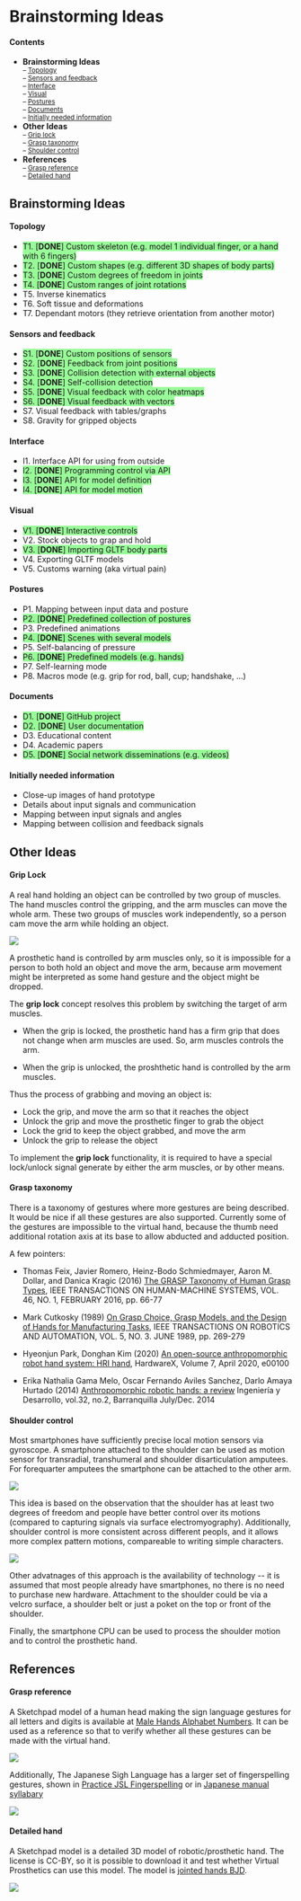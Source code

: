 # Brainstorming Ideas

#### Contents
* **Brainstorming Ideas**<small><br>
	&ndash; [Topology](#topology)<br>
	&ndash; [Sensors and feedback](#sensors-and-feedback)<br>
	&ndash; [Interface](#interface)<br>
	&ndash; [Visual](#visual)<br>
	&ndash; [Postures](#postures)<br>
	&ndash; [Documents](#documents)<br>
	&ndash; [Initially needed information](#initially-needed-information)</small>
* **Other Ideas**<small><br>
	&ndash; [Grip lock](#grip-lock)<br>
	&ndash; [Grasp taxonomy](#grasp-taxonomy)<br>
	&ndash; [Shoulder control](#shoulder-control)</small>
* **References**<small><br>
	&ndash; [Grasp reference](#grasp-reference)<br>
	&ndash; [Detailed hand](#detailed-hand)</small>


## Brainstorming Ideas

#### Topology
* <span style="background:palegreen">T1. [**DONE**] Custom skeleton (e.g. model 1 individual finger, or a hand with 6 fingers)</span>
* <span style="background:palegreen">T2. [**DONE**] Custom shapes (e.g. different 3D shapes of body parts)</span>
* <span style="background:palegreen">T3. [**DONE**] Custom degrees of freedom in joints</span>
* <span style="background:palegreen">T4. [**DONE**] Custom ranges of joint rotations</span>
* T5. Inverse kinematics
* T6. Soft tissue and deformations
* T7. Dependant motors (they retrieve orientation from another motor)

#### Sensors and feedback
* <span style="background:palegreen">S1. [**DONE**] Custom positions of sensors</span>
* <span style="background:palegreen">S2. [**DONE**] Feedback from joint positions</span>
* <span style="background:palegreen">S3. [**DONE**] Collision detection with external objects</span>
* <span style="background:palegreen">S4. [**DONE**] Self-collision detection</span>
* <span style="background:palegreen">S5. [**DONE**] Visual feedback with color heatmaps</span>
* <span style="background:palegreen">S6. [**DONE**] Visual feedback with vectors</span>
* S7. Visual feedback with tables/graphs
* S8. Gravity for gripped objects

#### Interface
* I1. Interface API for using from outside
* <span style="background:palegreen">I2. [**DONE**] Programming control via API</span>
* <span style="background:palegreen">I3. [**DONE**] API for model definition</span>
* <span style="background:palegreen">I4. [**DONE**] API for model motion</span>

#### Visual
* <span style="background:palegreen">V1. [**DONE**] Interactive controls</span>
* V2. Stock objects to grap and hold
* <span style="background:palegreen">V3. [**DONE**] Importing GLTF body parts</span>
* V4. Exporting GLTF models
* V5. Customs warning (aka virtual pain)

#### Postures
* P1. Mapping between input data and posture
* <span style="background:palegreen">P2. [**DONE**] Predefined collection of postures</span>
* P3. Predefined animations
* <span style="background:palegreen">P4. [**DONE**] Scenes with several models</span>
* P5. Self-balancing of pressure
* <span style="background:palegreen">P6. [**DONE**] Predefined models (e.g. hands)</span>
* P7. Self-learning mode
* P8. Macros mode (e.g. grip for rod, ball, cup; handshake, ...)

#### Documents
* <span style="background:palegreen">D1. [**DONE**] GitHub project</span>
* <span style="background:palegreen">D2. [**DONE**] User documentation</span>
* D3. Educational content
* D4. Academic papers
* <span style="background:palegreen">D5. [**DONE**] Social network disseminations (e.g. videos)</span>

#### Initially needed information
* Close-up images of hand prototype
* Details about input signals and communication
* Mapping between input signals and angles
* Mapping between collision and feedback signals


## Other Ideas

#### Grip Lock

A real hand holding an object can be controlled by two group of muscles. The 
hand muscles control the gripping, and the arm muscles can move the whole arm.
These two groups of muscles work independently, so a person cam move the arm
while holding an object.

<img src="images/grip-lock.png">

A prosthetic hand is controlled by arm muscles only, so it is impossible for
a person to both hold an object and move the arm, because arm movement might be
interpreted as some hand gesture and the object might be dropped.

The **grip lock** concept resolves this problem by switching the target of
arm muscles.

* When the grip is locked, the prosthetic hand has a firm grip that does not
change when arm muscles are used. So, arm muscles controls the arm.

* When the grip is unlocked, the proshthetic hand is controlled by the arm
muscles.

Thus the process of grabbing and moving an object is:

* Lock the grip, and move the arm so that it reaches the object
* Unlock the grip and move the prosthetic finger to grab the object
* Lock the grid to keep the object grabbed, and move the arm
* Unlock the grip to release the object

To implement the **grip lock** functionality, it is required to have a special
lock/unlock signal generate by either the arm muscles, or by other means.


#### Grasp taxonomy

There is a taxonomy of gestures where more gestures are being described. It
would be nice if all these gestures are also supported. Currently some of the
gestures are impossible to the virtual hand, because the thumb need additional
rotation axis at its base to allow abducted and adducted position.

A few pointers:

* Thomas Feix, Javier Romero, Heinz-Bodo Schmiedmayer, Aaron M. Dollar, and Danica Kragic
(2016) [The GRASP Taxonomy of Human Grasp Types](https://is.mpg.de/uploads_file/attachment/attachment/256/grasp_taxonomy.pdf),
IEEE TRANSACTIONS ON HUMAN-MACHINE SYSTEMS, VOL. 46, NO. 1, FEBRUARY 2016, pp. 66-77

* Mark Cutkosky (1989) [On Grasp Choice, Grasp Models, and the Design of Hands for Manufacturing Tasks](http://bdmlx.stanford.edu/twiki/pub/Seabed/LiteratureReview/Cutkosky_-_1989_-_On_Grasp_Choice_Grasp_Models_and_the_Design_of_Hands_for_Manufacturing_Tasks.pdf),
IEEE TRANSACTIONS ON ROBOTICS AND AUTOMATION, VOL. 5, NO. 3. JUNE 1989, pp. 269-279

* Hyeonjun Park, Donghan Kim (2020) [An open-source anthropomorphic robot hand system: HRI hand](https://www.sciencedirect.com/science/article/pii/S2468067220300092),
HardwareX, Volume 7, April 2020, e00100

* Erika Nathalia Gama Melo, Oscar Fernando Aviles Sanchez, Darlo Amaya Hurtado (2014) [Anthropomorphic robotic hands: a review](http://www.scielo.org.co/scielo.php?script=sci_arttext&pid=S0122-34612014000200007)
Ingeniería y Desarrollo, vol.32, no.2, Barranquilla July/Dec. 2014


#### Shoulder control

Most smartphones have sufficiently precise local motion sensors via gyroscope.
A smartphone attached to the shoulder can be used as motion sensor for transradial,
transhumeral and shoulder disarticulation amputees. For forequarter amputees the
smartphone can be attached to the other arm.

<img src="images/smartphone.png">

This idea is based on the observation that the shoulder has at least two degrees
of freedom and people have better control over its motions (compared to capturing
signals via surface electromyography). Additionally, shoulder control is more
consistent across different peopls, and it allows more complex pattern motions,
compareable to writing simple characters.

<img src="images/shoulder-motion.png">

Other advatnages of this approach is the availability of technology -- it is
assumed that most people already have smartphones, no there is no need to
purchase new hardware. Attachment to the shoulder could be via a velcro surface,
a shoulder belt or just a poket on the top or front of the shoulder.

Finally, the smartphone CPU can be used to process the shoulder motion and to
control the prosthetic hand.




## References

#### Grasp reference

A Sketchpad model of a human head making the sign language gestures for all
letters and digits is available at [Male Hands Alphabet Numbers](https://sketchfab.com/3d-models/male-hands-alphabet-numbers-a2ef72dee3b34a238910cae60816dc71).
It can be used as a reference so that to verify whether all these gestures can
be made with the virtual hand.

[<img src="images/male-hands-alphabet-numbers.jpg">](https://sketchfab.com/3d-models/male-hands-alphabet-numbers-a2ef72dee3b34a238910cae60816dc71)

Additionally, The Japanese Sigh Language has a larger set of fingerspelling
gestures, shown in [Practice JSL Fingerspelling](https://www.kyoto-be.ne.jp/ed-center/gakko/jsl/zen_jsl04.htm)
or in [Japanese manual syllabary](https://en.wikipedia.org/wiki/Japanese_manual_syllabary)

<img src="images/JSL-fingerspelling.jpg">


#### Detailed hand

A Sketchpad model is a detailed 3D model of robotic/prosthetic hand. The license
is CC-BY, so it is possible to download it and test whether Virtual Prosthetics
can use this model. The model is [jointed hands BJD](https://sketchfab.com/3d-models/jointed-hands-bjd-25da42bebf7b4f70994e9f8f0e9fe1c5).

[<img src="images/jointed-hands-bjd.jpg">](https://sketchfab.com/3d-models/jointed-hands-bjd-25da42bebf7b4f70994e9f8f0e9fe1c5)


